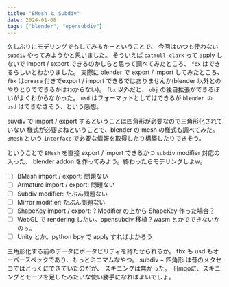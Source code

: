 ```yaml
---
title: "BMesh と Subdiv"
date: 2024-01-08
tags: ["blender", "opensubdiv"]
---
```


久しぶりにモデリングでもしてみるかーということで、
今回はいつも使わない `subdiv` やってみようかと思いました。
そういえば `catmull-clark` って apply しないで import / export できるのかしらと思って調べてみたところ、 `fbx` はできるらしいとわかりました。
実際に blender で export / import してみたところ、 `fbx` は`crease` 付きでexport / import できるではありませんか(blender 以外とのやりとりでできるかはわからない)。
`fbx` 以外だと、 `obj` の独自拡張ができるぽいがよくわからなかった。
`usd` はフォーマットとしてはできるが `blender の usd` はできなさそう、という感想。

suvdiv で import / export するということは四角形が必要なので三角形化されていない 様式が必要よねということで、blender の mesh の様式も調べてみた。 `BMesh` という `interface` で必要な情報を取得したり構築したりできそう。

ということで `BMesh` を直接 export / import できるかつ `subdiv` modifier 対応の入った、 blender addon を作ってみよう。終わったらモデリングしよw。

- [ ] BMesh import / export: 問題ない
- [ ] Armature import / export: 問題ない
- [ ] Subdiv modifier: たぶん問題ない
- [ ] Mirror modifier: たぶん問題ない
- [ ] ShapeKey import / export: ? Modifier の上から ShapeKey 作った場合？
- [ ] WebGL で rendering したい。opensubdiv 移植？wasm とかでできないかのぅ。
- [ ] Unity とか。python bpy で apply すればよかろう

三角形化する前のデータにポータビリティを持たせられるか。
fbx も usd もオーバースペックであり、もっとミニマムなやつ。
subdiv + 四角形 は昔のメタセコではとっくにできていたのだが、 スキニングは無かった。
旧mqoに、スキニングとモーフを足したみたいな使い勝手になればよいでしょ。

